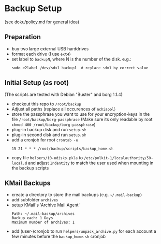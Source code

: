 Backup Setup
============

(see doku/policy.md for general idea)

Preparation
-----------
  * buy two large external USB harddrives
  * format each drive (I use `ext4`)
  * set label to `backupN`, where N is the number of the disk.
    e.g.:
    ```
    sudo e2label /dev/sdx1 backup1  # replace sdx1 by correct value
    ```

Initial Setup (as root)
-----------------------
(The scripts are tested with Debian "Buster" and borg 1.1.4)
  * checkout this repo to `/root/backup`
  * Adjust all paths (replace all occurences of `nchiapol`)
  * store the passphrase you want to use for your encryption-keys in the file `/root/backup/borg-passphrase`
    (Make sure its only readable by root `chmod 400 /root/backup/borg-passphrase`)
  * plug-in backup disk and run `setup.sh`
  * plug-in second disk and run `setup.sh`
  * add a cronjob for root `crontab -e`
    ```
    15 21 * * * /root/backup/scripts/backup_home.sh
    ```
  * copy file `helpers/10-udisks.pkla` to `/etc/polkit-1/localauthority/50-local.d`
    and adjust `Indentity` to match the user used when mounting in the backup scripts

KMail Backups
-------------
  * create a directory to store the mail backups (e.g. `~/.mail-backup`)
  * add subfolder `archives`
  * setup KMail's 'Archive Mail Agent'
    ```
    Path: ~/.mail-backup/archives
    Backup each: 1 Days
    Maximum number of archives: 1
    ```
  * add (user-)cronjob to run `helpers/unpack_archive.py` for each account
    a few minutes before the `backup_home.sh` cronjob




